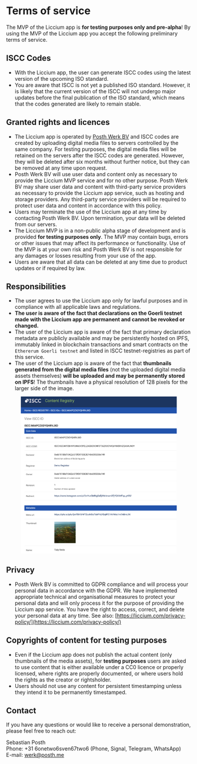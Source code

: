 # Terms of service

The MVP of the Liccium app is **for testing purposes only and pre-alpha**! By using the MVP of the Liccium app you accept the following preliminary terms of service.

## ISCC Codes

* With the Liccium app, the user can generate ISCC codes using the latest version of the upcoming ISO standard.
* You are aware that ISCC is not yet a published ISO standard. However, it is likely that the current version of the ISCC will not undergo major updates before the final publication of the ISO standard, which means that the codes generated are likely to remain stable.

## Granted rights and licences

* The Liccium app is operated by [Posth Werk BV](https://liccium.com/imprint) and ISCC codes are created by uploading digital media files to servers controlled by the same company. For testing purposes, the digital media files will be retained on the servers after the ISCC codes are generated. However, they will be deleted after six months without further notice, but they can be removed at any time upon request.&#x20;
* Posth Werk BV will use user data and content only as necessary to provide the Liccium MVP service and for no other purpose. Posth Werk BV may share user data and content with third-party service providers as necessary to provide the Liccium app service, such as hosting and storage providers. Any third-party service providers will be required to protect user data and content in accordance with this policy.&#x20;
* Users may terminate the use of the Liccium app at any time by contacting Posth Werk BV. Upon termination, your data will be deleted from our servers.&#x20;
* The Liccium MVP is in a non-public alpha stage of development and is provided **for testing purposes only**. The MVP may contain bugs, errors or other issues that may affect its performance or functionality. Use of the MVP is at your own risk and Posth Werk BV is not responsible for any damages or losses resulting from your use of the app.&#x20;
* Users are aware that all data can be deleted at any time due to product updates or if required by law.

## Responsibilities

* The user agrees to use the Liccium app only for lawful purposes and in compliance with all applicable laws and regulations.&#x20;
* **The user is aware of the fact that declarations on the Goerli testnet made with the Liccium app are permanent and cannot be revoked or changed.**
* The user of the Liccium app is aware of the fact that primary declaration metadata are publicly available and may be persistently hosted on IPFS, immutably linked in blockchain transactions and smart contracts on the `Ethererum Goerli testnet` and listed in ISCC testnet-registries as part of this service.&#x20;
* The user of the Liccium app is aware of the fact that **thumbnails generated from the digital media files** (not the uploaded digital media assets themselves) **will be uploaded and may be permanently stored on IPFS**! The thumbnails have a physical resolution of 128 pixels for the larger side of the image.&#x20;

<figure><img src=".gitbook/assets/thumbnail.png" alt=""><figcaption></figcaption></figure>

## Privacy

* Posth Werk BV is committed to GDPR compliance and will process your personal data in accordance with the GDPR. We have implemented appropriate technical and organisational measures to protect your personal data and will only process it for the purpose of providing the Liccium app service. You have the right to access, correct, and delete your personal data at any time. See also: [https://liccium.com/privacy-policy/](https://liccium.com/privacy-policy/)

## Copyrights of content for testing purposes

* Even if the Liccium app does not publish the actual content (only thumbnails of the media assets), for **testing purposes** users are asked to use content that is either available under a CC0 licence or properly licensed, where rights are properly documented, or where users hold the rights as the creator or rightsholder.
* Users should not use any content for persistent timestamping unless they intend it to be permanently timestamped.

## Contact

If you have any questions or would like to receive a personal demonstration, please feel free to reach out:

Sebastian Posth \
Phone: +31 6onetwo6sven67two6 (Phone, Signal, Telegram, WhatsApp) \
E-mail: werk@posth.me
